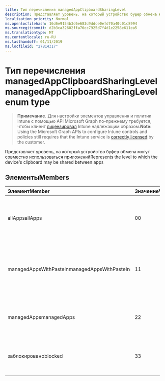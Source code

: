 ```yaml
---
title: Тип перечисления managedAppClipboardSharingLevel
description: Представляет уровень, на который устройство буфер обмена могут совместно использоваться приложений
localization_priority: Normal
ms.openlocfilehash: 16d6e9154b3d6e683d9ddce0efd70a40c01c8994
ms.sourcegitcommit: d2b3ca32602ffa76cc7925d7f4d1e2258e611ea5
ms.translationtype: MT
ms.contentlocale: ru-RU
ms.lasthandoff: 01/11/2019
ms.locfileid: "27814317"
---
```

# <a name="managedappclipboardsharinglevel-enum-type"></a><span data-ttu-id="4932a-103">Тип перечисления managedAppClipboardSharingLevel</span><span class="sxs-lookup"><span data-stu-id="4932a-103">managedAppClipboardSharingLevel enum type</span></span>

> <span data-ttu-id="4932a-104">**Примечание.** Для настройки элементов управления и политик Intune с помощью API Microsoft Graph по-прежнему требуется, чтобы клиент [лицензировал](https://go.microsoft.com/fwlink/?linkid=839381) Intune надлежащим образом.</span><span class="sxs-lookup"><span data-stu-id="4932a-104">**Note:** Using the Microsoft Graph APIs to configure Intune controls and policies still requires that the Intune service is [correctly licensed](https://go.microsoft.com/fwlink/?linkid=839381) by the customer.</span></span>

<span data-ttu-id="4932a-105">Представляет уровень, на который устройство буфер обмена могут совместно использоваться приложений</span><span class="sxs-lookup"><span data-stu-id="4932a-105">Represents the level to which the device's clipboard may be shared between apps</span></span>
## <a name="members"></a><span data-ttu-id="4932a-106">Элементы</span><span class="sxs-lookup"><span data-stu-id="4932a-106">Members</span></span>
|<span data-ttu-id="4932a-107">Элемент</span><span class="sxs-lookup"><span data-stu-id="4932a-107">Member</span></span>|<span data-ttu-id="4932a-108">Значение</span><span class="sxs-lookup"><span data-stu-id="4932a-108">Value</span></span>|<span data-ttu-id="4932a-109">Описание</span><span class="sxs-lookup"><span data-stu-id="4932a-109">Description</span></span>|
|:---|:---|:---|
|<span data-ttu-id="4932a-110">allApps</span><span class="sxs-lookup"><span data-stu-id="4932a-110">allApps</span></span>|<span data-ttu-id="4932a-111">0</span><span class="sxs-lookup"><span data-stu-id="4932a-111">0</span></span>|<span data-ttu-id="4932a-112">Общий доступ к может между всем приложениям, управляемых или нет</span><span class="sxs-lookup"><span data-stu-id="4932a-112">Sharing is allowed between all apps, managed or not</span></span>|
|<span data-ttu-id="4932a-113">managedAppsWithPasteIn</span><span class="sxs-lookup"><span data-stu-id="4932a-113">managedAppsWithPasteIn</span></span>|<span data-ttu-id="4932a-114">1</span><span class="sxs-lookup"><span data-stu-id="4932a-114">1</span></span>|<span data-ttu-id="4932a-115">Общий доступ к может между все управляемые приложения с помощью вставки в включено</span><span class="sxs-lookup"><span data-stu-id="4932a-115">Sharing is allowed between all managed apps with paste in enabled</span></span>|
|<span data-ttu-id="4932a-116">managedApps</span><span class="sxs-lookup"><span data-stu-id="4932a-116">managedApps</span></span>|<span data-ttu-id="4932a-117">2</span><span class="sxs-lookup"><span data-stu-id="4932a-117">2</span></span>|<span data-ttu-id="4932a-118">Общий доступ к может между все управляемые приложения</span><span class="sxs-lookup"><span data-stu-id="4932a-118">Sharing is allowed between all managed apps</span></span>|
|<span data-ttu-id="4932a-119">заблокировано</span><span class="sxs-lookup"><span data-stu-id="4932a-119">blocked</span></span>|<span data-ttu-id="4932a-120">3</span><span class="sxs-lookup"><span data-stu-id="4932a-120">3</span></span>|<span data-ttu-id="4932a-121">Совместное использование приложений отключена</span><span class="sxs-lookup"><span data-stu-id="4932a-121">Sharing between apps is disabled</span></span>|



